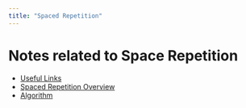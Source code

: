 ```yaml
---
title: "Spaced Repetition"
---
```


# Notes related to Space Repetition

- [Useful Links](./docs/useful-links.md#implementations)
- [Spaced Repetition Overview](./docs/spaced-repetition-overview.md)
- [Algorithm](<./dgit@github.com:owejow/spaced-repetition.gitocs/algorithm.md# fsrs algorithm overview>)
